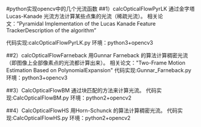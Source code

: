 #python实现opencv中的几个光流函数
##1）calcOpticalFlowPyrLK
通过金字塔Lucas-Kanade 光流方法计算某些点集的光流（稀疏光流）。
相关论文：”Pyramidal Implementation of the Lucas Kanade Feature TrackerDescription of the algorithm”

代码实现:calcOpticalFlowPyrLK.py
环境：python3+opencv3

##2）calcOpticalFlowFarneback
用Gunnar Farneback 的算法计算稠密光流（即图像上全部像素点的光流都计算出来）。
相关论文："Two-Frame Motion Estimation Based on PolynomialExpansion"
代码实现:Gunnar_Farneback.py
环境：python3+opencv3

##3）CalcOpticalFlowBM
通过块匹配的方法来计算光流。
代码实现:CalcOpticalFlowBM.py
环境：python2+opencv2

##4）CalcOpticalFlowHS
用Horn-Schunck 的算法计算稠密光流。
代码实现:CalcOpticalFlowHS.py
环境：python2+opencv2

